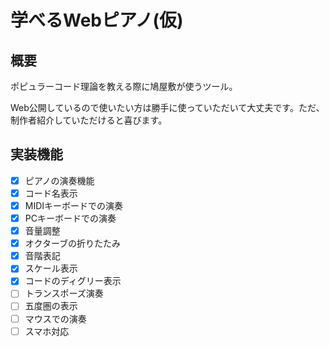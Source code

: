 # 学べるWebピアノ(仮)

## 概要
ポピュラーコード理論を教える際に鳩屋敷が使うツール。

Web公開しているので使いたい方は勝手に使っていただいて大丈夫です。ただ、制作者紹介していただけると喜びます。

## 実装機能
- [x] ピアノの演奏機能
- [x] コード名表示
- [x] MIDIキーボードでの演奏
- [x] PCキーボードでの演奏
- [x] 音量調整
- [x] オクターブの折りたたみ
- [x] 音階表記
- [x] スケール表示
- [x] コードのディグリー表示
- [ ] トランスポーズ演奏
- [ ] 五度圏の表示
- [ ] マウスでの演奏
- [ ] スマホ対応
